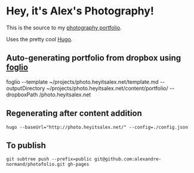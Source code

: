 Hey, it's Alex's Photography!
=============================

This is the source to my [photography portfolio](http://photo.heyitsalex.net).

Uses the pretty cool [Hugo](http://hugo.spf13.com/).

Auto-generating portfolio from dropbox using [foglio](https://github.com/alexandre-normand/foglio)
--------------------------------------------------------------------------------------------------
foglio --template ~/projects/photo.heyitsalex.net/template.md --outputDirectory ~/projects/photo.heyitsalex.net/content/portfolio/ --dropboxPath /photo.heyitsalex.net

Regenerating after content addition
-----------------------------------

```hugo --baseUrl="http://photo.heyitsalex.net/" --config=./config.json```

To publish
----------
`git subtree push --prefix=public git@github.com:alexandre-normand/photofolio.git gh-pages`

